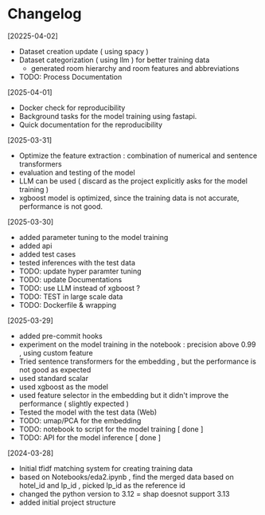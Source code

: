 # Changelog
[20225-04-02]
- Dataset creation update ( using spacy )
- Dataset categorization ( using llm ) for better training data
  - generated room hierarchy and room features and abbreviations
- TODO: Process Documentation

[2025-04-01]
- Docker check for reproducibility
- Background tasks for the model training using fastapi.
- Quick documentation for the reproducibility

[2025-03-31]
- Optimize the feature extraction : combination of numerical and sentence transformers
- evaluation and testing of the model
- LLM can be used ( discard as the project explicitly asks for the model training )
- xgboost model is optimized, since the training data is not accurate, performance is not good.


[2025-03-30]

- added parameter tuning to the model training
- added api
- added test cases
- tested inferences with the test data
- TODO: update hyper paramter tuning
- TODO: update Documentations
- TODO: use LLM instead of xgboost ?
- TODO: TEST in large scale data
- TODO: Dockerfile & wrapping

[2025-03-29]
- added pre-commit hooks
- experiment on the model training in the notebook : precision above 0.99 , using custom feature
- Tried sentence transformers for the embedding , but the performance is not good as expected
- used standard scalar
- used xgboost as the model
- used feature selector in the embedding but it didn't improve the performance ( slightly expected )
- Tested the model with the test data (Web)
- TODO: umap/PCA for the embedding
- TODO: notebook to script for the model training [ done ]
- TODO: API for the model inference [ done ]

[2024-03-28]
- Initial tfidf matching system for creating training data
- based on Notebooks/eda2.ipynb , find the merged data based on hotel_id and lp_id , picked lp_id as the reference id
- changed the python version to 3.12 = shap doesnot support 3.13
- added initial project structure
